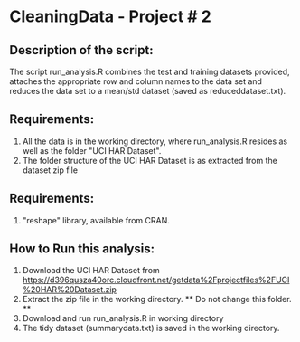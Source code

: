 CleaningData - Project # 2
==========================
## Description of the script:

The script run_analysis.R combines the test and training datasets provided, attaches the appropriate row and column names to the data set and reduces the data set to a mean/std dataset (saved as reduceddataset.txt).

## Requirements:
1. All the data is in the working directory, where run_analysis.R resides as well as the folder "UCI HAR Dataset".
2. The folder structure of the UCI HAR Dataset is as extracted from the dataset zip file


## Requirements:
1. "reshape" library, available from CRAN.

## How to Run this analysis:
1. Download the UCI HAR Dataset  from https://d396qusza40orc.cloudfront.net/getdata%2Fprojectfiles%2FUCI%20HAR%20Dataset.zip
2. Extract the zip file in the working directory. ** Do not change this folder. ** 
3. Download and run run_analysis.R in working directory
4. The tidy dataset (summarydata.txt) is saved in the working directory.

